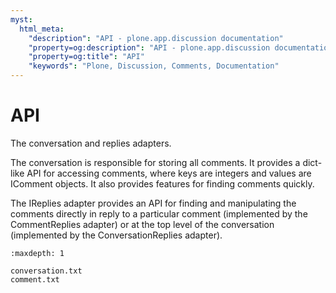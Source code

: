 ```yaml
---
myst:
  html_meta:
    "description": "API - plone.app.discussion documentation"
    "property=og:description": "API - plone.app.discussion documentation"
    "property=og:title": "API"
    "keywords": "Plone, Discussion, Comments, Documentation"
---
```


# API

The conversation and replies adapters.

The conversation is responsible for storing all comments. It provides a
dict-like API for accessing comments, where keys are integers and values
are IComment objects. It also provides features for finding comments quickly.

The IReplies adapter provides an API for finding and manipulating the comments
directly in reply to a particular comment (implemented by the CommentReplies
adapter) or at the top level of the conversation (implemented by the
ConversationReplies adapter).

```{toctree}
:maxdepth: 1

conversation.txt
comment.txt
```
